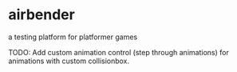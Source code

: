 # airbender

a testing platform for platformer games

TODO: Add custom animation control (step through animations) for animations with custom collisionbox.